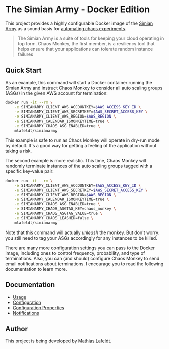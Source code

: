 # The Simian Army - Docker Edition

This project provides a highly configurable Docker image of the [Simian Army](https://github.com/Netflix/SimianArmy) as a sound basis for [automating chaos experiments](https://medium.com/production-ready/chaos-monkey-for-fun-and-profit-87e2f343db31).

> The Simian Army is a suite of tools for keeping your cloud operating in top form. Chaos Monkey, the first member, is a resiliency tool that helps ensure that your applications can tolerate random instance failures

## Quick Start

As an example, this command will start a Docker container running the Simian Army and instruct Chaos Monkey to consider all auto scaling groups (ASGs) in the given AWS account for termination:

```bash
docker run -it --rm \
    -e SIMIANARMY_CLIENT_AWS_ACCOUNTKEY=$AWS_ACCESS_KEY_ID \
    -e SIMIANARMY_CLIENT_AWS_SECRETKEY=$AWS_SECRET_ACCESS_KEY \
    -e SIMIANARMY_CLIENT_AWS_REGION=$AWS_REGION \
    -e SIMIANARMY_CALENDAR_ISMONKEYTIME=true \
    -e SIMIANARMY_CHAOS_ASG_ENABLED=true \
    mlafeldt/simianarmy
```

This example is safe to run as Chaos Monkey will operate in dry-run mode by default. It's a good way for getting a feeling of the application without taking a risk.

The second example is more realistic. This time, Chaos Monkey will randomly terminate instances of the auto scaling groups tagged with a specific key-value pair:

```bash
docker run -it --rm \
    -e SIMIANARMY_CLIENT_AWS_ACCOUNTKEY=$AWS_ACCESS_KEY_ID \
    -e SIMIANARMY_CLIENT_AWS_SECRETKEY=$AWS_SECRET_ACCESS_KEY \
    -e SIMIANARMY_CLIENT_AWS_REGION=$AWS_REGION \
    -e SIMIANARMY_CALENDAR_ISMONKEYTIME=true \
    -e SIMIANARMY_CHAOS_ASG_ENABLED=true \
    -e SIMIANARMY_CHAOS_ASGTAG_KEY=chaos_monkey \
    -e SIMIANARMY_CHAOS_ASGTAG_VALUE=true \
    -e SIMIANARMY_CHAOS_LEASHED=false \
    mlafeldt/simianarmy
```

Note that this command will actually *unleash* the monkey. But don't worry: you still need to tag your ASGs accordingly for any instances to be killed.

There are many more configuration settings you can pass to the Docker image, including ones to control frequency, probability, and type of terminations. Also, you can (and should) configure Chaos Monkey to send email notifications about terminations. I encourage you to read the following documentation to learn more.

## Documentation

* [Usage](https://github.com/mlafeldt/docker-simianarmy/blob/master/docs/usage.md)
* [Configuration](https://github.com/mlafeldt/docker-simianarmy/blob/master/docs/configuration.md)
* [Configuration Properties](https://github.com/mlafeldt/docker-simianarmy/blob/master/docs/configuration-properties.md)
* [Notifications](https://github.com/mlafeldt/docker-simianarmy/blob/master/docs/notifications.md)

## Author

This project is being developed by [Mathias Lafeldt](https://twitter.com/mlafeldt).
